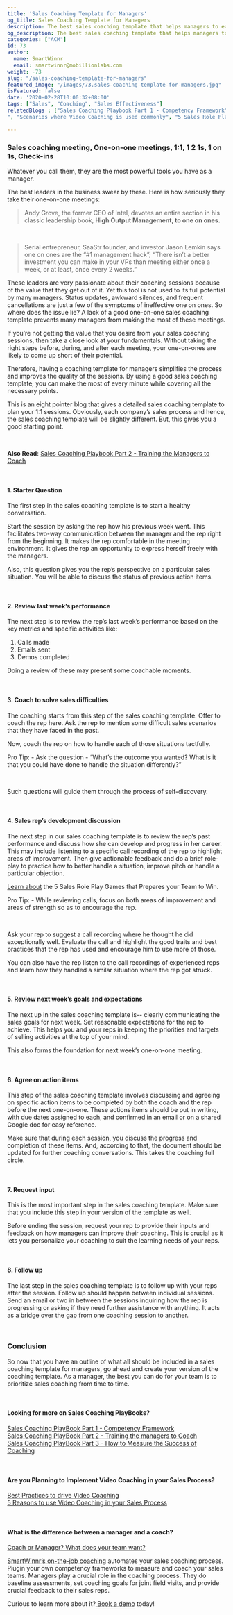 ```yaml
---
title: 'Sales Coaching Template for Managers'
og_title: Sales Coaching Template for Managers
description: The best sales coaching template that helps managers to excel in their coaching game. A manager can use this coaching template to run highly successful coaching sessions.
og_description: The best sales coaching template that helps managers to excel in their coaching game. A manager can use this coaching template to run highly successful coaching sessions.
categories: ["ACM"]
id: 73
author:
  name: SmartWinnr
  email: smartwinnr@mobillionlabs.com
weight: -73
slug: "/sales-coaching-template-for-managers"
featured_image: "/images/73.sales-coaching-template-for-managers.jpg"
isFeatured: false
date: '2020-02-28T10:00:32+08:00'
tags: ["Sales", "Coaching", "Sales Effectiveness"]
relatedBlogs : ["Sales Coaching Playbook Part 1 - Competency Framework", "Sales Coaching Playbook Part 2 - Training the Managers to Coach", "Sales Coaching Playbook Part 3- How to Measure Success of Coaching
", "Scenarios where Video Coaching is used commonly", "5 Sales Role Play Games that Prepares your Team to Win"]

---
```


### **Sales coaching meeting, One-on-one meetings, 1:1, 1 2 1s, 1 on 1s, Check-ins**

Whatever you call them, they are the most powerful tools you have as a manager.

The best leaders in the business swear by these. Here is how seriously they take their one-on-one meetings:

> Andy Grove, the former CEO of Intel, devotes an entire section in his classic leadership book, **High Output Management, to one on ones.**

<br>

> Serial entrepreneur, SaaStr founder, and investor Jason Lemkin says one on ones are the  “#1 management hack”; “There isn’t a better investment you can make in your VPs than meeting either once a week, or at least, once every 2 weeks.” 


These leaders are very passionate about their coaching sessions because of the value that they get out of it. Yet this tool is not used to its full potential by many managers. Status updates, awkward silences, and frequent cancellations are just a few of the symptoms of ineffective one on ones.
So where does the issue lie? A lack of a good one-on-one sales coaching template prevents many managers from making the most of these meetings.

If you’re not getting the value that you desire from your sales coaching sessions, then take a close look at your fundamentals. Without taking the right steps before, during, and after each meeting, your one-on-ones are likely to come up short of their potential. 

Therefore, having a coaching template for managers simplifies the process and improves the quality of the sessions. By using a good sales coaching template, you can make the most of every minute while covering all the necessary points. 

This is an eight pointer blog that gives a detailed sales coaching template to plan your 1:1 sessions. Obviously, each company’s sales process and hence, the sales coaching template will be slightly different. But, this gives you a good starting point. 

<br>

**Also Read**: <a href="https://www.smartwinnr.com/post/sales-coaching-playbook-part-2-training-managers-to-coach/" target="_blank"> Sales Coaching Playbook Part 2 - Training the Managers to Coach</a>

<br>

#### **1. Starter Question**

The first step in the sales coaching template is to start a healthy conversation.

Start the session by asking the rep how his previous week went. This facilitates two-way communication between the manager and the rep right from the beginning. It makes the rep comfortable in the meeting environment. It gives the rep an opportunity to express herself freely with the managers. 

Also, this question gives you the rep’s perspective on a particular sales situation. You will be able to discuss the status of previous action items.

<br>

#### **2. Review last week’s performance**

The next step is to review the rep’s last week’s performance based on the key metrics and specific activities like:

<ol>
<li> Calls made </li>
<li> Emails sent </li>
<li> Demos completed  </li>
</ol>

Doing a review of these may present some coachable moments.

<br>

#### **3. Coach to solve sales difficulties**

The coaching starts from this step of the sales coaching template. Offer to coach the rep here. Ask the rep to mention some difficult sales scenarios that they have faced in the past. 

Now, coach the rep on how to handle each of those situations tactfully. 

<div class="ml_pro_tip">
  <p><span class="ml_text_bold">Pro Tip: </span> - Ask the question - “What’s the outcome you wanted? What is it that you could have done to handle the situation differently?” </p>
</div>

<br>

Such questions will guide them through the process of self-discovery.


<br>

#### **4. Sales rep’s development discussion**

The next step in our sales coaching template is to review the rep’s past performance and discuss how she can develop and progress in her career. This may include listening to a specific call recording of the rep to highlight areas of improvement. Then give actionable feedback and do a brief role-play to practice how to better handle a situation, improve pitch or handle a particular objection. 

<a href="https://www.smartwinnr.com/post/5-sales-role-play-games-that-prepares-your-team-to-win/" target="_blank">Learn about</a> the 5 Sales Role Play Games that Prepares your Team to Win.

<div class="ml_pro_tip">
  <p><span class="ml_text_bold">Pro Tip: </span> - While reviewing calls, focus on both areas of improvement and areas of strength so as to encourage the rep.  </p>
</div>

<br>

Ask your rep to suggest a call recording where he thought he did exceptionally well. Evaluate the call and highlight the good traits and best practices that the rep has used and encourage him to use more of those. 

You can also have the rep listen to the call recordings of experienced reps and learn how they handled a similar situation where the rep got struck.

<br>

#### **5. Review next week’s goals and expectations**

The next up in the sales coaching template is-- clearly communicating the sales goals for next week. Set reasonable expectations for the rep to achieve. This helps you and your reps in keeping the priorities and targets of selling activities at the top of your mind.

This also forms the foundation for next week’s one-on-one meeting.

<br>

#### **6. Agree on action items**

This step of the sales coaching template involves discussing and agreeing on specific action items to be completed by both the coach and the rep before the next one-on-one. These actions items should be put in writing, with due dates assigned to each, and confirmed in an email or on a shared Google doc for easy reference. 

Make sure that during each session, you discuss the progress and completion of these items. And, according to that, the document should be updated for further coaching conversations. This takes the coaching full circle.

<br>

#### **7. Request input**

This is the most important step in the sales coaching template. Make sure that you include this step in your version of the template as well. 

Before ending the session, request your rep to provide their inputs and feedback on how managers can improve their coaching. This is crucial as it lets you personalize your coaching to suit the learning needs of your reps.

<br>

#### **8. Follow up**

The last step in the sales coaching template is to follow up with your reps after the session. Follow up should happen between individual sessions. Send an email or two in between the sessions inquiring how the rep is progressing or asking if they need further assistance with anything. It acts as a bridge over the gap from one coaching session to another.

<br>

### **Conclusion**

So now that you have an outline of what all should be included in a sales coaching template for managers, go ahead and create your version of the coaching template. As a manager, the best you can do for your team is to prioritize sales coaching from time to time.

<br>

#### **Looking for more on Sales Coaching PlayBooks?**

<a href="https://smartwinnr.com/post/sales-coaching-playbook-part-1-competency-framework/" target="_blank">Sales Coaching PlayBook Part 1 - Competency Framework</a><br>
<a href="https://smartwinnr.com/post/sales-coaching-playbook-part-2-training-managers-to-coach/" target="_blank">Sales Coaching PlayBook Part 2 - Training the managers to Coach</a><br>
<a href="https://smartwinnr.com/post/sales-coaching-playbook-3-how-to-measure-the-success-of-coaching/" target="_blank">Sales Coaching PlayBook Part 3 - How to Measure the Success of Coaching</a>

<br>

#### **Are you Planning to Implement Video Coaching in your Sales Process?**

<a href="https://www.smartwinnr.com/post/best-practices-to-drive-video-coaching/" target="_blank">Best Practices to drive Video Coaching</a><br>
<a href="https://smartwinnr.com/post/reasons-to-use-video-coaching-in-your-sales-progress/" target="_blank">5 Reasons to use Video Coaching in your Sales Process</a>

<br>


#### **What is the difference between a manager and a coach?**

<a href="https://www.smartwinnr.com/post/coach-or-manager-what-does-your-team-want/" target="_blank">Coach or Manager? What does your team want?</a>
<br>

<a href="https://smartwinnr.com/product/sales-coaching/" target="_blank">SmartWinnr’s on-the-job coaching</a> automates your sales coaching process. Plugin your own competency frameworks to measure and coach your sales teams. Managers play a crucial role in the coaching process. They do baseline assessments, set coaching goals for joint field visits, and provide crucial feedback to their sales reps.
<br>

Curious to learn more about it?<a href="https://www.smartwinnr.com/request-demo/" target="_blank"> Book a demo</a> today!

